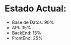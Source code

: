 # Estado Actual:
<ul>
  <li>Base de Datos: 90%</li>
  <li>API: 35%</li>
  <li>BackEnd: 15%</li>
  <li>FrontEnd: 25%</li>
</ul>
